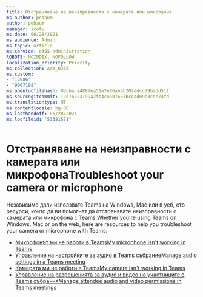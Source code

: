 ```yaml
---
title: Отстраняване на неизправности с камерата или микрофона
ms.author: pebaum
author: pebaum
manager: scotv
ms.date: 06/28/2021
ms.audience: Admin
ms.topic: article
ms.service: o365-administration
ROBOTS: NOINDEX, NOFOLLOW
localization_priority: Priority
ms.collection: Adm_O365
ms.custom:
- "12086"
- "9007198"
ms.openlocfilehash: 0ecbaca4887ea51a7e86ab5b202ddcc59badd51f
ms.sourcegitcommit: 12d76523799a2fb4c4587657bccad09c3cde74fd
ms.translationtype: MT
ms.contentlocale: bg-BG
ms.lasthandoff: 06/28/2021
ms.locfileid: "53381571"
---
```

# <a name="troubleshoot-your-camera-or-microphone"></a><span data-ttu-id="640a9-102">Отстраняване на неизправности с камерата или микрофона</span><span class="sxs-lookup"><span data-stu-id="640a9-102">Troubleshoot your camera or microphone</span></span>

<span data-ttu-id="640a9-103">Независимо дали използвате Teams на Windows, Mac или в уеб, ето ресурси, които да ви помогнат да отстранявате неизправности с камерата или микрофона с Teams:</span><span class="sxs-lookup"><span data-stu-id="640a9-103">Whether you're using Teams on Windows, Mac or on the web, here are resources to help you troubleshoot your camera or microphone with Teams:</span></span>

- [<span data-ttu-id="640a9-104">Микрофонът ми не работи в Teams</span><span class="sxs-lookup"><span data-stu-id="640a9-104">My microphone isn't working in Teams</span></span>](https://support.microsoft.com/office/my-microphone-isn-t-working-in-teams-666d1123-9dd0-4a31-ad2e-a758b204f33a)
- [<span data-ttu-id="640a9-105">Управление на настройките за аудио в Teams събрание</span><span class="sxs-lookup"><span data-stu-id="640a9-105">Manage audio settings in a Teams meeting</span></span>](https://support.microsoft.com/office/manage-audio-settings-in-a-teams-meeting-6ea36f9a-827b-47d6-b22e-ec94d5f0f5e4)
- [<span data-ttu-id="640a9-106">Камерата ми не работи в Teams</span><span class="sxs-lookup"><span data-stu-id="640a9-106">My camera isn't working in Teams</span></span>](https://support.microsoft.com/office/my-camera-isn-t-working-in-teams-9581983b-c6f9-40e3-b0d8-122857972ade)
- [<span data-ttu-id="640a9-107">Управление на разрешенията за аудио и видео на участниците в Teams събрания</span><span class="sxs-lookup"><span data-stu-id="640a9-107">Manage attendee audio and video permissions in Teams meetings</span></span>](https://support.microsoft.com/office/manage-attendee-audio-and-video-permissions-in-teams-meetings-f9db15e1-f46f-46da-95c6-34f9f39e671a)